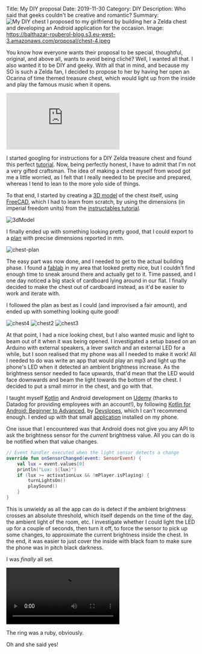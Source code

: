 Title: My DIY proposal
Date: 2019-11-30
Category: DIY
Description: Who said that geeks couldn't be creative and romantic?
Summary: ![My DIY chest](https://balthazar-rouberol-blog.s3.eu-west-3.amazonaws.com/proposal/chest-3d.png) I proposed to my girlfriend by building her a Zelda chest and developing an Android application for the occasion.
Image: https://balthazar-rouberol-blog.s3.eu-west-3.amazonaws.com/proposal/chest-4.jpeg


You know how everyone wants their proposal to be special, thoughtful, original, and above all, wants to avoid being cliché? Well, I wanted all that. I also wanted it to be DIY and geeky. With all that in mind, and because my SO is such a Zelda fan, I decided to propose to her by having her open an Ocarina of time themed treasure chest, which would light up from the inside and play the famous music when it opens.

<div class="video-container">
    <iframe class="video" src="https://www.youtube.com/embed/69AyYUJUBTg" frameborder="0" allow="accelerometer; autoplay; encrypted-media; gyroscope; picture-in-picture" allowfullscreen></iframe>
</div>

I started googling for instructions for a DIY Zelda treasure chest and found this perfect [tutorial](https://www.instructables.com/id/Legend-of-Zelda-Treasure-chest-with-sound/). Now, being perfectly honest, I have to admit that I'm not a very gifted craftsman. The idea of making a chest myself from wood got me a little worried, as I felt that I really needed to be precise and prepared, whereas I tend to lean to the more yolo side of things.

To that end, I started by creating a [3D model](https://balthazar-rouberol-blog.s3.eu-west-3.amazonaws.com/proposal/Chest.FCStd) of the chest itself, using [FreeCAD](https://www.freecadweb.org/), which I had to learn from scratch, by using the dimensions (in imperial freedom units) from the [instructables tutorial](https://www.instructables.com/id/Legend-of-Zelda-Treasure-chest-with-sound/).

![3dModel](https://balthazar-rouberol-blog.s3.eu-west-3.amazonaws.com/proposal/chest-3d.png)

I finally ended up with something looking pretty good, that I could export to a [plan](https://balthazar-rouberol-blog.s3.eu-west-3.amazonaws.com/proposal/chest.pdf) with precise dimensions reported in mm.

![chest-plan](https://balthazar-rouberol-blog.s3.eu-west-3.amazonaws.com/proposal/chest-plan.png)

The easy part was now done, and I needed to get to the actual building phase. I found a [fablab](https://fabmanager.astech-fablab.fr) in my area that looked pretty nice, but I couldn't find enough time to sneak around there and actually get to it. Time passed, and I one day noticed a big stack of cardboard lying around in our flat. I finally decided to make the chest out of cardboard instead, as it'd be easier to work and iterate with.

I followed the plan as best as I could (and improvised a fair amount), and ended up with something looking quite good!

![chest4](https://balthazar-rouberol-blog.s3.eu-west-3.amazonaws.com/proposal/chest-4.jpeg)
![chest2](https://balthazar-rouberol-blog.s3.eu-west-3.amazonaws.com/proposal/chest-2.jpeg)
![chest3](https://balthazar-rouberol-blog.s3.eu-west-3.amazonaws.com/proposal/chest-3.jpeg)

At that point, I had a nice looking chest, but I also wanted music and light to beam out of it when it was being opened. I investigated a setup based on an Arduino with external speakers, a lever switch and an external LED for a while, but I soon realised that my phone was all I needed to make it work! All I needed to do was write an app that would play an mp3 and light up the phone's LED when it detected an ambient brightness increase. As the brightness sensor needed to face upwards, that'd mean that the LED would face downwards and beam the light towards the bottom of the chest. I decided to put a small mirror in the chest, and go with that.


I taught myself [Kotlin](https://kotlinlang.org/) and Android development on [Udemy](https://udemy.com) (thanks to Datadog for providing employees with an account!), by following [Kotlin for Android: Beginner to Advanced](https://datadog.udemy.com/course/devslopes-android-kotlin/learn/lecture/7866294), by [Devslopes](https://www.youtube.com/channel/UClLXKYEEM8OBBx85DOa6-cg/featured), which I can't recommend enough. I ended up with that small [application](https://github.com/brouberol/OpenChest) installed on my phone.

One issue that I encountered was that Android does not give you any API to ask the brightness sensor for the _current_ brightness value. All you can do is be notified when that value changes.

```kotlin
// Event handler executed when the light sensor detects a change
override fun onSensorChanged(event: SensorEvent) {
    val lux = event.values[0]
    println("Lux: ${lux}")
    if (lux >= activationLux && !mPlayer.isPlaying) {
        turnLightsOn()
        playSound()
    }
}
```

This is unwieldy as all the app can do is detect if the ambient brightness crosses an absolute threshold, which itself depends on the time of the day, the ambient light of the room, etc. I investigate whether I could light the LED up for a couple of seconds, then turn it off, to force the sensor to pick up some changes, to approximate the current brightness inside the chest. In the end, it was easier to just cover the inside with black foam to make sure the phone was in pitch black darkness.

I was _finally_ all set.

<div class="vid-container">
    <video class="video" controls>
        <source
            src="https://balthazar-rouberol-blog.s3.eu-west-3.amazonaws.com/proposal/chest-opening.webm"
            type="video/webm">
        <source
            src="https://balthazar-rouberol-blog.s3.eu-west-3.amazonaws.com/proposal/chest-opening.mp4"
            type="video/mp4">
    </video>
</div>

The ring was a ruby, obviously.

Oh and she said yes!
